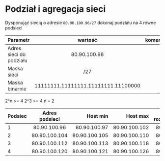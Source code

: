 # Podział i agregacja sieci

Dysponująć siecią o adresie ``80.90.100.96/27`` dokonaj podziału na 4 równe podsieci

| Parametr | wartość | komentarz(opcionalny) |
| ------------- |:-------------:| -----:|
| Adres sieci do podziału | 80.90.100.96 | | 
| Maska sieci  |  /27 | |
| Maska binarnie  |  11111111.11111111.11111111.11100000 | |


2^n >= 4
2^3 >= 4
n = 2

| Podsiec   | Adres podsieci | Host min     | Host max      | Adres rozgłoszeniowy |
| -------------     |:-------------: | -----:       | -----:        | -----:    |
| 1         | 80.90.100.96 | 80.90.100.97 | 80.90.100.102 | 80.90.100.103 | 
| 2         | 80.90.100.104 | 80.90.100.105 | 80.90.100.110 | 80.90.100.111 |
| 3         | 80.90.100.112 | 80.90.100.113 | 80.90.100.118 | 80.90.100.119 |
| 4         | 80.90.100.120 | 80.90.100.121 | 80.90.100.126 | 80.90.100.127 |
